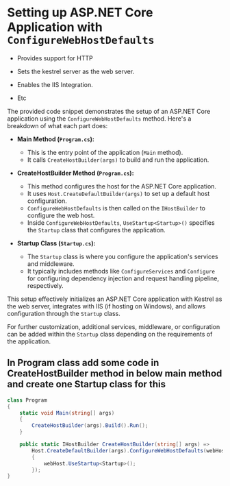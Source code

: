 # Setting up ASP.NET Core Application with `ConfigureWebHostDefaults`

- Provides support for HTTP

- Sets the kestrel server as the web server.

- Enables the IIS Integration.

- Etc

The provided code snippet demonstrates the setup of an ASP.NET Core application using the `ConfigureWebHostDefaults` method. Here's a breakdown of what each part does:

- **Main Method (`Program.cs`):**
  - This is the entry point of the application (`Main` method).
  - It calls `CreateHostBuilder(args)` to build and run the application.

- **CreateHostBuilder Method (`Program.cs`):**
  - This method configures the host for the ASP.NET Core application.
  - It uses `Host.CreateDefaultBuilder(args)` to set up a default host configuration.
  - `ConfigureWebHostDefaults` is then called on the `IHostBuilder` to configure the web host.
  - Inside `ConfigureWebHostDefaults`, `UseStartup<Startup>()` specifies the `Startup` class that configures the application.

- **Startup Class (`Startup.cs`):**
  - The `Startup` class is where you configure the application's services and middleware.
  - It typically includes methods like `ConfigureServices` and `Configure` for configuring dependency injection and request handling pipeline, respectively.

This setup effectively initializes an ASP.NET Core application with Kestrel as the web server, integrates with IIS (if hosting on Windows), and allows configuration through the `Startup` class.

For further customization, additional services, middleware, or configuration can be added within the `Startup` class depending on the requirements of the application.

## In Program class add some code in CreateHostBuilder method in below main method and create one Startup class for this

```c#
class Program
{
    static void Main(string[] args)
    {
        CreateHostBuilder(args).Build().Run();
    }

    public static IHostBuilder CreateHostBuilder(string[] args) =>
        Host.CreateDefaultBuilder(args).ConfigureWebHostDefaults(webHost =>
        {
            webHost.UseStartup<Startup>();
        });
}
```
